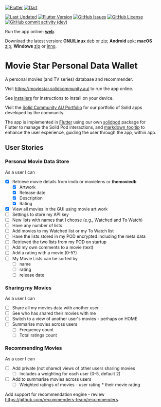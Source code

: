 [![Flutter](https://img.shields.io/badge/Flutter-%2302569B.svg?style=for-the-badge&logo=Flutter&logoColor=white)](https://flutter.dev)
[![Dart](https://img.shields.io/badge/dart-%230175C2.svg?style=for-the-badge&logo=dart&logoColor=white)](https://dart.dev)

[![Last Updated](https://img.shields.io/github/last-commit/anusii/moviestar?label=last%20updated)](https://github.com/anusii/moviestar/commits/dev/)
[![Flutter Version](https://img.shields.io/badge/dynamic/yaml?url=https://raw.githubusercontent.com/anusii/moviestar/master/pubspec.yaml&query=$.version&label=version)](https://github.com/anusii/moviestar/blob/dev/CHANGELOG.md)
[![GitHub Issues](https://img.shields.io/github/issues/anusii/moviestar)](https://github.com/anusii/moviestar/issues)
[![GitHub License](https://img.shields.io/github/license/anusii/moviestar)](https://github.com/anusii/moviestar/blob/dev/LICENSE)
[![GitHub commit activity (dev)](https://img.shields.io/github/commit-activity/w/anusii/moviestar/dev)](https://github.com/anusii/moviestar/commits/dev/)

Run the app online: [**web**](https://moviestar.solidcommunity.au).

Download the latest version:
**GNU/Linux**
[deb](https://solidcommunity.au/installers/moviestar_amd64.deb) or
[zip](https://solidcommunity.au/installers/moviestar-dev-linux.zip);
**Android**
[apk](https://solidcommunity.au/installers/moviestar.apk);
**macOS**
[zip](https://solidcommunity.au/installers/moviestar-dev-macos.zip);
**Windows**
[zip](https://solidcommunity.au/installers/moviestar-dev-windows.zip) or
[inno](https://solidcommunity.au/installers/moviestar-dev-windows-inno.exe).

# Movie Star Personal Data Wallet

A personal movies (and TV series) database and recommender.


Visit https://moviestar.solidcommunity.au/ to run the app online.

See [installers](installers/README.md) for instructions to install on
your device.

Visit the [Solid Community AU Portfolio](https://solidcommunity.au)
for our portfolio of Solid apps developed by the community.

The app is implemented in [Flutter](https://flutter.dev) using our own
[solidpod](https://pub.dev/packages/solidpod) package for Flutter to
manage the Solid Pod interactions, and
[markdown_tooltip](https://pub.dev/packages/markdown_tooltip) to
enhance the user experience, guiding the user through the app, within
app.

## User Stories

### Personal Movie Data Store

As a user I can

- [X] Retrieve movie details from imdb or movielens or **themoviedb**
  - [X] Artwork
  - [X] Release date
  - [X] Description
  - [X] Rating
- [X] View all movies in the GUI using movie art work
- [ ] Settings to store my API key
- [ ] New lists with names that I choose (e.g., Watched and To Watch)
- [ ] Have any number of lists
- [ ] Add movies to my Watched list or my To Watch list
- [ ] Have the lists stored in my POD encrypted including the meta data
- [ ] Retrieved the two lists from my POD on startup
- [ ] Add my own comments to a movie (text)
- [ ] Add a rating with a movie (0-5?)
- [ ] My Movie Lists can be sorted by
  - [ ] name
  - [ ] rating
  - [ ] release date

### Sharing my Movies

As a user I can

- [ ] Share all my movies data with another user
- [ ] See who has shared their movies with me
- [ ] Switch to a view of another user's movies - perhaps on HOME
- [ ] Summarise movies across users
  - [ ] Frequency count
  - [ ] Total ratings count

### Recommending Movies

As a user I can

- [ ] Add private (not shared) views of other users sharing movies
  - [ ] Includes a weighting for each user (0-5, default 2)
- [ ] Add to summarise movies across users
   - [ ] Weighted ratings of movies - user rating * their movie rating

Add support for recommendation engine - review
https://github.com/recommenders-team/recommenders.
